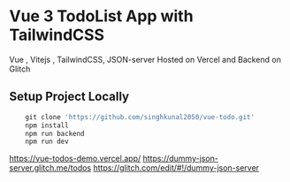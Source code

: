 # Vue 3 TodoList App with TailwindCSS

Vue , Vitejs , TailwindCSS, JSON-server
Hosted on Vercel and Backend on Glitch

## Setup Project Locally

```js
    git clone 'https://github.com/singhkunal2050/vue-todo.git'
    npm install
    npm run backend
    npm run dev

```



https://vue-todos-demo.vercel.app/
https://dummy-json-server.glitch.me/todos
https://glitch.com/edit/#!/dummy-json-server
